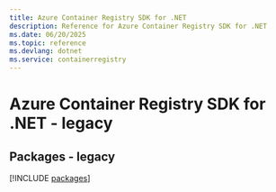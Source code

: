 ```yaml
---
title: Azure Container Registry SDK for .NET
description: Reference for Azure Container Registry SDK for .NET
ms.date: 06/20/2025
ms.topic: reference
ms.devlang: dotnet
ms.service: containerregistry
---
```

# Azure Container Registry SDK for .NET - legacy
## Packages - legacy
[!INCLUDE [packages](container-registry-index.md)]